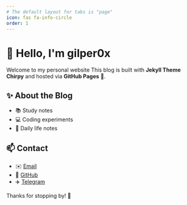 ```yaml
---
# The default layout for tabs is "page"
icon: fas fa-info-circle
order: 1
---
```


# 👋 Hello, I'm gilper0x

Welcome to my personal website
This blog is built with **Jekyll Theme Chirpy** and hosted via **GitHub Pages** 🚀.

## ✨ About the Blog
- 📚 Study notes
- 💻 Coding experiments
- 🌱 Daily life notes

## 📫 Contact
- ✉️ [Email](mailto:givps.com@gmail.com)
- 🐙 [GitHub](https://github.com/givps)
- ✈️ [Telegram](https://t.me/givps_com)

Thanks for stopping by! 🙌
